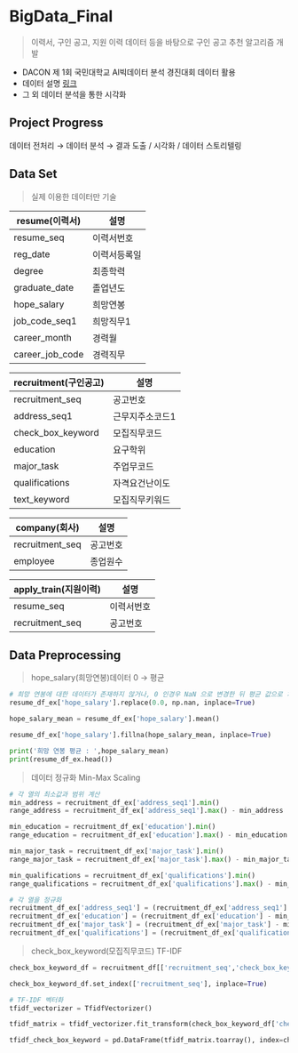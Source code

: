 # BigData_Final

> 이력서, 구인 공고, 지원 이력 데이터 등을 바탕으로 구인 공고 추천 알고리즘 개발

* DACON 제 1회 국민대학교 AI빅데이터 분석 경진대회 데이터 활용
* 데이터 설명 [링크](https://docs.google.com/spreadsheets/d/1rNQuOmfj3YWESN6ryAYsek9ukh8Jth9D/edit#gid=1276570507)
* 그 외 데이터 분석을 통한 시각화

## Project Progress

데이터 전처리 &rarr; 데이터 분석 &rarr; 결과 도출 / 시각화 / 데이터 스토리텔링

## Data Set

> 실제 이용한 데이터만 기술

|resume(이력서)|설명| 
|------|---|
|resume_seq|이력서번호|
|reg_date|이력서등록일|
|degree|최종학력|
|graduate_date|졸업년도|
|hope_salary|희망연봉|
|job_code_seq1|희망직무1|
|career_month|경력월|
|career_job_code|경력직무|

|recruitment(구인공고)|설명| 
|------|---|
|recruitment_seq|공고번호|
|address_seq1|근무지주소코드1|
|check_box_keyword|모집직무코드|
|education|요구학위|
|major_task|주업무코드|
|qualifications|자격요건난이도|
|text_keyword|모집직무키워드|

|company(회사)|설명| 
|------|---|
|recruitment_seq|공고번호|
|employee|종업원수|

|apply_train(지원이력)|설명| 
|------|---|
|resume_seq|이력서번호|
|recruitment_seq|공고번호|

## Data Preprocessing

> hope_salary(희망연봉)데이터 0 &rarr; 평균
~~~py
# 희망 연봉에 대한 데이터가 존재하지 않거나, 0 인경우 NaN 으로 변경한 뒤 평균 값으로 치환
resume_df_ex['hope_salary'].replace(0.0, np.nan, inplace=True)

hope_salary_mean = resume_df_ex['hope_salary'].mean()

resume_df_ex['hope_salary'].fillna(hope_salary_mean, inplace=True)

print('희망 연봉 평균 : ',hope_salary_mean)
print(resume_df_ex.head())
~~~

> 데이터 정규화 Min-Max Scaling
~~~py
# 각 열의 최소값과 범위 계산
min_address = recruitment_df_ex['address_seq1'].min()
range_address = recruitment_df_ex['address_seq1'].max() - min_address

min_education = recruitment_df_ex['education'].min()
range_education = recruitment_df_ex['education'].max() - min_education

min_major_task = recruitment_df_ex['major_task'].min()
range_major_task = recruitment_df_ex['major_task'].max() - min_major_task

min_qualifications = recruitment_df_ex['qualifications'].min()
range_qualifications = recruitment_df_ex['qualifications'].max() - min_qualifications

# 각 열을 정규화
recruitment_df_ex['address_seq1'] = (recruitment_df_ex['address_seq1'] - min_address) / range_address
recruitment_df_ex['education'] = (recruitment_df_ex['education'] - min_education) / range_education
recruitment_df_ex['major_task'] = (recruitment_df_ex['major_task'] - min_major_task) / range_major_task
recruitment_df_ex['qualifications'] = (recruitment_df_ex['qualifications'] - min_qualifications) / range_qualifications
~~~

> check_box_keyword(모집직무코드) TF-IDF
~~~py
check_box_keyword_df = recruitment_df[['recruitment_seq','check_box_keyword']]

check_box_keyword_df.set_index(['recruitment_seq'], inplace=True)

# TF-IDF 벡터화
tfidf_vectorizer = TfidfVectorizer()

tfidf_matrix = tfidf_vectorizer.fit_transform(check_box_keyword_df['check_box_keyword'])

tfidf_check_box_keyword = pd.DataFrame(tfidf_matrix.toarray(), index=check_box_keyword_df.index)
~~~

